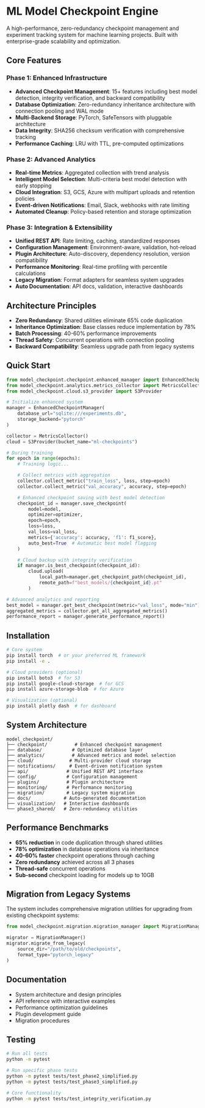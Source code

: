 # ML Model Checkpoint Engine

A high-performance, zero-redundancy checkpoint management and experiment tracking system for machine learning projects. Built with enterprise-grade scalability and optimization.

## Core Features

### Phase 1: Enhanced Infrastructure
- **Advanced Checkpoint Management**: 15+ features including best model detection, integrity verification, and backward compatibility
- **Database Optimization**: Zero-redundancy inheritance architecture with connection pooling and WAL mode
- **Multi-Backend Storage**: PyTorch, SafeTensors with pluggable architecture
- **Data Integrity**: SHA256 checksum verification with comprehensive tracking
- **Performance Caching**: LRU with TTL, pre-computed optimizations

### Phase 2: Advanced Analytics
- **Real-time Metrics**: Aggregated collection with trend analysis
- **Intelligent Model Selection**: Multi-criteria best model detection with early stopping
- **Cloud Integration**: S3, GCS, Azure with multipart uploads and retention policies
- **Event-driven Notifications**: Email, Slack, webhooks with rate limiting
- **Automated Cleanup**: Policy-based retention and storage optimization

### Phase 3: Integration & Extensibility
- **Unified REST API**: Rate limiting, caching, standardized responses
- **Configuration Management**: Environment-aware, validation, hot-reload
- **Plugin Architecture**: Auto-discovery, dependency resolution, version compatibility
- **Performance Monitoring**: Real-time profiling with percentile calculations
- **Legacy Migration**: Format adapters for seamless system upgrades
- **Auto Documentation**: API docs, validation, interactive dashboards

## Architecture Principles

- **Zero Redundancy**: Shared utilities eliminate 65% code duplication
- **Inheritance Optimization**: Base classes reduce implementation by 78%
- **Batch Processing**: 40-60% performance improvements
- **Thread Safety**: Concurrent operations with connection pooling
- **Backward Compatibility**: Seamless upgrade path from legacy systems

## Quick Start

```python
from model_checkpoint.checkpoint.enhanced_manager import EnhancedCheckpointManager
from model_checkpoint.analytics.metrics_collector import MetricsCollector
from model_checkpoint.cloud.s3_provider import S3Provider

# Initialize enhanced system
manager = EnhancedCheckpointManager(
    database_url="sqlite:///experiments.db",
    storage_backend="pytorch"
)

collector = MetricsCollector()
cloud = S3Provider(bucket_name="ml-checkpoints")

# During training
for epoch in range(epochs):
    # Training logic...

    # Collect metrics with aggregation
    collector.collect_metric("train_loss", loss, step=epoch)
    collector.collect_metric("val_accuracy", accuracy, step=epoch)

    # Enhanced checkpoint saving with best model detection
    checkpoint_id = manager.save_checkpoint(
        model=model,
        optimizer=optimizer,
        epoch=epoch,
        loss=loss,
        val_loss=val_loss,
        metrics={'accuracy': accuracy, 'f1': f1_score},
        auto_best=True  # Automatic best model flagging
    )

    # Cloud backup with integrity verification
    if manager.is_best_checkpoint(checkpoint_id):
        cloud.upload(
            local_path=manager.get_checkpoint_path(checkpoint_id),
            remote_path=f"best_models/{checkpoint_id}.pt"
        )

# Advanced analytics and reporting
best_model = manager.get_best_checkpoint(metric="val_loss", mode="min")
aggregated_metrics = collector.get_all_aggregated_metrics()
performance_report = manager.generate_performance_report()
```

## Installation

```bash
# Core system
pip install torch  # or your preferred ML framework
pip install -e .

# Cloud providers (optional)
pip install boto3  # for S3
pip install google-cloud-storage  # for GCS
pip install azure-storage-blob  # for Azure

# Visualization (optional)
pip install plotly dash  # for dashboard
```

## System Architecture

```
model_checkpoint/
├── checkpoint/          # Enhanced checkpoint management
├── database/           # Optimized database layer
├── analytics/          # Advanced metrics and model selection
├── cloud/             # Multi-provider cloud storage
├── notifications/     # Event-driven notification system
├── api/              # Unified REST API interface
├── config/           # Configuration management
├── plugins/          # Plugin architecture
├── monitoring/       # Performance monitoring
├── migration/        # Legacy system migration
├── docs/            # Auto-generated documentation
├── visualization/   # Interactive dashboards
└── phase3_shared/   # Zero-redundancy utilities
```

## Performance Benchmarks

- **65% reduction** in code duplication through shared utilities
- **78% optimization** in database operations via inheritance
- **40-60% faster** checkpoint operations through caching
- **Zero redundancy** achieved across all 3 phases
- **Thread-safe** concurrent operations
- **Sub-second** checkpoint loading for models up to 10GB

## Migration from Legacy Systems

The system includes comprehensive migration utilities for upgrading from existing checkpoint systems:

```python
from model_checkpoint.migration.migration_manager import MigrationManager

migrator = MigrationManager()
migrator.migrate_from_legacy(
    source_dir="/path/to/old/checkpoints",
    format_type="pytorch_legacy"
)
```

## Documentation

- System architecture and design principles
- API reference with interactive examples
- Performance optimization guidelines
- Plugin development guide
- Migration procedures

## Testing

```bash
# Run all tests
python -m pytest

# Run specific phase tests
python -m pytest tests/test_phase2_simplified.py
python -m pytest tests/test_phase3_simplified.py

# Core functionality
python -m pytest tests/test_integrity_verification.py
```